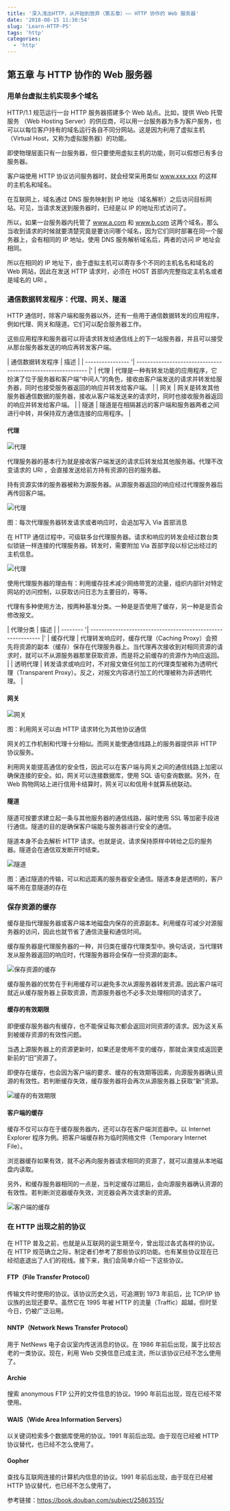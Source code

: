 ```yaml
---
title: '深入浅出HTTP，从开始到放弃（第五章）—— HTTP 协作的 Web 服务器'
date: '2018-08-15 11:30:54'
slug: 'Learn-HTTP-P5'
tags: 'http'
categories:
  - 'http'
---
```


## 第五章 与 HTTP 协作的 Web 服务器

### 用单台虚拟主机实现多个域名

HTTP/1.1 规范运行一台 HTTP 服务器搭建多个 Web 站点。比如，提供 Web 托管服务 （Web Hosting Server）的供应商，可以用一台服务器为多为客户服务，也可以以每位客户持有的域名运行各自不同分网站。这是因为利用了虚拟主机（Virtual Host，又称为虚拟服务器）的功能。

即使物理层面只有一台服务器，但只要使用虚拟主机的功能，则可以假想已有多台服务器。

客户端使用 HTTP 协议访问服务器时，就会经常采用类似 www.xxx.xxx 的这样的主机名和域名。

在互联网上，域名通过 DNS 服务映射到 IP 地址（域名解析）之后访问目标网站。可见，当请求发送到服务器时，已经是以 IP 的地址形式访问了。

所以，如果一台服务器内托管了 www.a.com 和 www.b.com 这两个域名，那么当收到请求的时候就要清楚究竟是要访问哪个域名，因为它们同时部署在同一个服务器上，会有相同的 IP 地址。使用 DNS 服务解析域名后，两者的访问 IP 地址会相同。

所以在相同的 IP 地址下，由于虚拟主机可以寄存多个不同的主机名名和域名的 Web 网站，因此在发送 HTTP 请求时，必须在 HOST 首部内完整指定主机名或者是域名的 URI 。

### 通信数据转发程序：代理、网关、隧道

HTTP 通信时，除客户端和服务器以外，还有一些用于通信数据转发的应用程序，例如代理、网关和隧道。它们可以配合服务器工作。

这些应用程序和服务器可以将请求转发给通信线上的下一站服务器，并且可以接受从那台服务器发送的响应再转发客户端。

| 通信数据转发程序 | 描述 |
| ---------------- '| ------------------------------------------------------------ |'
| 代理 | 代理是一种有转发功能的应用程序，它扮演了位于服务器和客户端“中间人”的角色，接收由客户端发送的请求并转发给服务器，同时也接受服务器返回的响应并转发给客户端。 |
| 网关 | 网关是转发其他服务器通信数据的服务器，接收从客户端发送来的请求时，同时也接收服务器返回的响应并转发给客户端。 |
| 隧道 | 隧道是在相隔甚远的客户端和服务器两者之间进行中转，并保持双方通信连接的应用程序。 |

#### 代理

![代理](/images/posts/2018-08-15-read-图解HTTP-Part5-代理1.png)

代理服务器的基本行为就是接收客户端发送的请求后转发给其他服务器。代理不改变请求的 URI ，会直接发送给前方持有资源的目的服务器。

持有资源实体的服务器被称为源服务器。从源服务器返回的响应经过代理服务器后再传回客户端。

![代理](/images/posts/2018-08-15-read-图解HTTP-Part5-代理2.png)

图：每次代理服务器转发请求或者响应时，会追加写入 Via 首部消息

在 HTTP 通信过程中，可级联多台代理服务器。请求和响应的转发会经过数台类似锁链一样连接的代理服务器。转发时，需要附加 Via 首部字段以标记出经过的主机信息。

![代理](/images/posts/2018-08-15-read-图解HTTP-Part5-代理3.png)

使用代理服务器的理由有：利用缓存技术减少网络带宽的流量，组织内部针对特定网站的访问控制，以获取访问日志为主要目的，等等。

代理有多种使用方法，按两种基准分类。一种是是否使用了缓存，另一种是是否会修改报文。

| 代理分类 | 描述 |
| -------- '| ------------------------------------------------------------ |'
| 缓存代理 | 代理转发响应时，缓存代理（Caching Proxy）会预先将资源的副本（缓存）保存在代理服务器上。当代理再次接收到对相同资源的请求时，就可以不从源服务器那里获取资源，而是将之前缓存的资源作为响应返回。 |
| 透明代理 | 转发请求或响应时，不对报文做任何加工的代理类型被称为透明代理（Transparent Proxy）。反之，对报文内容进行加工的代理被称为非透明代理。 |

#### 网关

![网关](/images/posts/2018-08-15-read-图解HTTP-Part5-网关.png)

图：利用网关可以由 HTTP 请求转化为其他协议通信

网关的工作机制和代理十分相似。而网关能使通信线路上的服务器提供非 HTTP 协议服务。

利用网关能提高通信的安全性，因此可以在客户端与网关之间的通信线路上加密以确保连接的安全。如，网关可以连接数据库，使用 SQL 语句查询数据。另外，在 Web 购物网站上进行信用卡结算时，网关可以和信用卡就算系统联动。

#### 隧道

隧道可按要求建立起一条与其他服务器的通信线路，届时使用 SSL 等加密手段进行通信。隧道的目的是确保客户端能与服务器进行安全的通信。

隧道本身不会去解析 HTTP 请求。也就是说，请求保持原样中转给之后的服务器。隧道会在通信双发断开时结束。

![隧道](/images/posts/2018-08-15-read-图解HTTP-Part5-隧道.png)

图：通过隧道的传输，可以和远距离的服务器安全通信。隧道本身是透明的，客户端不用在意隧道的存在

### 保存资源的缓存

缓存是指代理服务器或客户端本地磁盘内保存的资源副本。利用缓存可减少对源服务器的访问，因此也就节省了通信流量和通信时间。

缓存服务器是代理服务器的一种，并归类在缓存代理类型中。换句话说，当代理转发从服务器返回的响应时，代理服务器将会保存一份资源的副本。

![保存资源的缓存](/images/posts/2018-08-15-read-图解HTTP-Part5-保存资源的缓存.png)

缓存服务器的优势在于利用缓存可以避免多次从源服务器转发资源。因此客户端可就近从缓存服务器上获取资源，而源服务器也不必多次处理相同的请求了。

#### 缓存的有效期限

即便缓存服务器内有缓存，也不能保证每次都会返回对同资源的请求。因为这关系到被缓存资源的有效性问题。

当遇上源服务器上的资源更新时，如果还是使用不变的缓存，那就会演变成返回更新前的“旧”资源了。

即便存在缓存，也会因为客户端的要求、缓存的有效期等因素，向源服务器确认资源的有效性。若判断缓存失效，缓存服务器将会再次从源服务器上获取“新”资源。

![缓存的有效期限](/images/posts/2018-08-15-read-图解HTTP-Part5-缓存的有效期限.png)

#### 客户端的缓存

缓存不仅可以存在于缓存服务器内，还可以存在客户端浏览器中。以 Internet Explorer 程序为例。把客户端缓存称为临时网络文件（Temporary Internet File）。

浏览器缓存如果有效，就不必再向服务器请求相同的资源了，就可以直接从本地磁盘内读取。

另外，和缓存服务器相同的一点是，当判定缓存过期后，会向源服务器确认资源的有效性。若判断浏览器缓存失效，浏览器会再次请求新的资源。

![客户端的缓存](/images/posts/2018-08-15-read-图解HTTP-Part5-客户端的缓存.png)

### 在 HTTP 出现之前的协议

在 HTTP 普及之前，也就是从互联网的诞生期至今，曾出现过各式各样的协议。在 HTTP 规范确立之际，制定者们参考了那些协议的功能。也有某些协议现在已经彻底退出了人们的视线。接下来，我们会简单介绍一下这些协议。

#### FTP（File Transfer Protocol）

传输文件时使用的协议。该协议历史久远，可追溯到 1973 年前后，比 TCP/IP 协议族的出现还要早。虽然它在 1995 年被 HTTP 的流量（Traffic）超越，但时至今日，仍被广泛沿用。

#### NNTP（Network News Transfer Protocol）

用于 NetNews 电子会议室内传送消息的协议。在 1986 年前后出现，属于比较古老的一类协议。现在，利用 Web 交换信息已成主流，所以该协议已经不怎么使用了。

#### Archie

搜索 anonymous FTP 公开的文件信息的协议。1990 年前后出现，现在已经不常使用。

#### WAIS（Wide Area Information Servers）

以关键词检索多个数据库使用的协议。1991 年前后出现。由于现在已经被 HTTP 协议替代，也已经不怎么使用了。

#### Gopher

查找与互联网连接的计算机内信息的协议。1991 年前后出现，由于现在已经被 HTTP 协议替代，也已经不怎么使用了。

参考链接：https://book.douban.com/subject/25863515/
